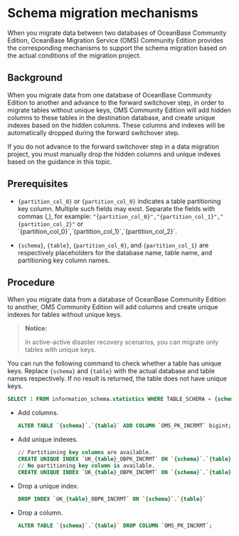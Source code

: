 # Schema migration mechanisms

When you migrate data between two databases of OceanBase Community Edition, OceanBase Migration Service (OMS) Community Edition provides the corresponding mechanisms to support the schema migration based on the actual conditions of the migration project.

## Background

When you migrate data from one database of OceanBase Community Edition to another and advance to the forward switchover step, in order to migrate tables without unique keys, OMS Community Edition will add hidden columns to these tables in the destination database, and create unique indexes based on the hidden columns. These columns and indexes will be automatically dropped during the forward switchover step.

If you do not advance to the forward switchover step in a data migration project, you must manually drop the hidden columns and unique indexes based on the guidance in this topic.

## Prerequisites

* `{partition_col_0}` or `{partition_col_0}` indicates a table partitioning key column. Multiple such fields may exist. Separate the fields with commas (,), for example: `"{partition_col_0}","{partition_col_1}","{partition_col_2}"` or \`{partition_col_0}\`,\`{partition_col_1}\`,\`{partition_col_2}\`.

* `{schema}`, `{table}`, `{partition_col_0}`, and `{partition_col_1}` are respectively placeholders for the database name, table name, and partitioning key column names.

## Procedure

When you migrate data from a database of OceanBase Community Edition to another, OMS Community Edition will add columns and create unique indexes for tables without unique keys.

> **Notice:**
>
> In active-active disaster recovery scenarios, you can migrate only tables with unique keys.

You can run the following command to check whether a table has unique keys. Replace `{schema}` and `{table}` with the actual database and table names respectively. If no result is returned, the table does not have unique keys.

```sql
SELECT 1 FROM information_schema.statistics WHERE TABLE_SCHEMA = {schema} AND TABLE_NAME = {table} GROUP BY TABLE_SCHEMA, TABLE_NAME, INDEX_NAME HAVING count(1) = count(IF(upper(nullable) != 'YES' and NON_UNIQUE = 0, 1, NULL));
```

* Add columns.

   ```sql
   ALTER TABLE `{schema}`.`{table}` ADD COLUMN `OMS_PK_INCRMT` bigint;
   ```

* Add unique indexes.

   ```sql
   // Partitioning key columns are available.
   CREATE UNIQUE INDEX `UK_{table}_OBPK_INCRMT` ON `{schema}`.`{table}` (`{partition_col_0}`, `{partition_col_1}`, `OMS_PK_INCRMT`) local;
   // No partitioning key column is available.
   CREATE UNIQUE INDEX `UK_{table}_OBPK_INCRMT` ON `{schema}`.`{table}` (`OMS_PK_INCRMT`);
   ```

* Drop a unique index.

   ```sql
   DROP INDEX `UK_{table}_OBPK_INCRMT` ON `{schema}`.`{table}`
   ```

* Drop a column.

   ```sql
   ALTER TABLE `{schema}`.`{table}` DROP COLUMN `OMS_PK_INCRMT`;
   ```
